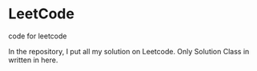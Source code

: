 # LeetCode
code for leetcode

In the repository, I put all my solution on Leetcode. Only Solution Class in written in here.
